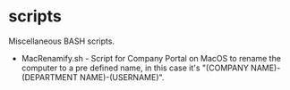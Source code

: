 # scripts
Miscellaneous BASH scripts.

- MacRenamify.sh - Script for Company Portal on MacOS to rename the computer to a pre defined name, in this case it's "(COMPANY NAME)-(DEPARTMENT NAME)-(USERNAME)".
